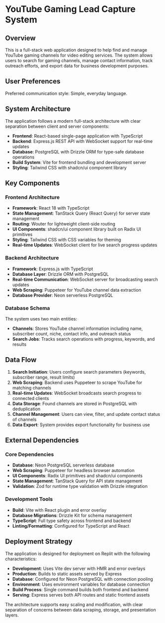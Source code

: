 # YouTube Gaming Lead Capture System

## Overview

This is a full-stack web application designed to help find and manage YouTube gaming channels for video editing services. The system allows users to search for gaming channels, manage contact information, track outreach efforts, and export data for business development purposes.

## User Preferences

Preferred communication style: Simple, everyday language.

## System Architecture

The application follows a modern full-stack architecture with clear separation between client and server components:

- **Frontend**: React-based single-page application with TypeScript
- **Backend**: Express.js REST API with WebSocket support for real-time updates
- **Database**: PostgreSQL with Drizzle ORM for type-safe database operations
- **Build System**: Vite for frontend bundling and development server
- **Styling**: Tailwind CSS with shadcn/ui component library

## Key Components

### Frontend Architecture
- **Framework**: React 18 with TypeScript
- **State Management**: TanStack Query (React Query) for server state management
- **Routing**: Wouter for lightweight client-side routing
- **UI Components**: shadcn/ui component library built on Radix UI primitives
- **Styling**: Tailwind CSS with CSS variables for theming
- **Real-time Updates**: WebSocket client for live search progress updates

### Backend Architecture
- **Framework**: Express.js with TypeScript
- **Database Layer**: Drizzle ORM with PostgreSQL
- **Real-time Communication**: WebSocket server for broadcasting search updates
- **Web Scraping**: Puppeteer for YouTube channel data extraction
- **Database Provider**: Neon serverless PostgreSQL

### Database Schema
The system uses two main entities:
- **Channels**: Stores YouTube channel information including name, subscriber count, niche, contact info, and outreach status
- **Search Jobs**: Tracks search operations with progress, keywords, and results

## Data Flow

1. **Search Initiation**: Users configure search parameters (keywords, subscriber range, result limits)
2. **Web Scraping**: Backend uses Puppeteer to scrape YouTube for matching channels
3. **Real-time Updates**: WebSocket broadcasts search progress to connected clients
4. **Data Storage**: Found channels are stored in PostgreSQL with deduplication
5. **Channel Management**: Users can view, filter, and update contact status of channels
6. **Data Export**: System provides export functionality for business use

## External Dependencies

### Core Dependencies
- **Database**: Neon PostgreSQL serverless database
- **Web Scraping**: Puppeteer for headless browser automation
- **UI Components**: Radix UI primitives and shadcn/ui components
- **State Management**: TanStack Query for API state management
- **Validation**: Zod for runtime type validation with Drizzle integration

### Development Tools
- **Build**: Vite with React plugin and error overlay
- **Database Migrations**: Drizzle Kit for schema management
- **TypeScript**: Full type safety across frontend and backend
- **Linting/Formatting**: Configured for TypeScript and React

## Deployment Strategy

The application is designed for deployment on Replit with the following characteristics:

- **Development**: Uses Vite dev server with HMR and error overlays
- **Production**: Builds to static assets served by Express
- **Database**: Configured for Neon PostgreSQL with connection pooling
- **Environment**: Uses environment variables for database connection
- **Build Process**: Single command builds both frontend and backend
- **Serving**: Express serves both API routes and static frontend assets

The architecture supports easy scaling and modification, with clear separation of concerns between data scraping, storage, and presentation layers.